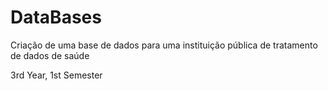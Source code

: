 # DataBases
Criação de uma base de dados para uma instituição pública de tratamento de dados de saúde

3rd Year, 1st Semester
